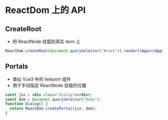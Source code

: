 # ReactDom 上的 API

## CreateRoot

- 把 ReactNode 挂载到真实 dom 上

```jsx
ReactDom.createRoot(document.querySelector("#root")).render(<App></App>);
```

## Portals

- 类似 Vue3 中的 teleport 组件
- 用于手动指定 ReactNode 挂载的位置

```jsx
const jsx = <div class="dialog"></div>;
const dom = document.querySelector("body");
function Dialog() {
  return ReactDom.createPortal(jsx, dom);
}
```
